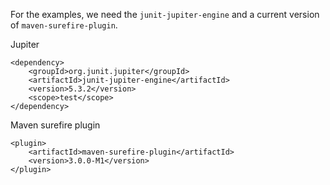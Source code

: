 For the examples, we need the `junit-jupiter-engine` and a current version of `maven-surefire-plugin`.

Jupiter

~~~
<dependency>
    <groupId>org.junit.jupiter</groupId>
    <artifactId>junit-jupiter-engine</artifactId>
    <version>5.3.2</version>
    <scope>test</scope>
</dependency>
~~~

Maven surefire plugin

~~~
<plugin>
    <artifactId>maven-surefire-plugin</artifactId>
    <version>3.0.0-M1</version>
</plugin>
~~~
